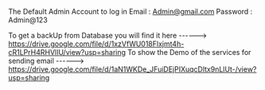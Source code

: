 The Default Admin Account to log in 
Email : Admin@gmail.com
Password : Admin@123

To get a backUp from Database you will find it here ------> https://drive.google.com/file/d/1xzVfWU018Flxjmt4h-cR1LPrH4RHVlIU/view?usp=sharing
To show the Demo of the services for sending email  ------> https://drive.google.com/file/d/1aN1WKDe_JFuiDEjPIXuqcDltx9nLlUt-/view?usp=sharing
                                                 
